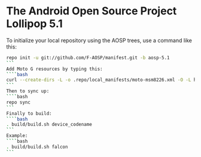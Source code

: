 The Android Open Source Project Lollipop 5.1
===========

To initialize your local repository using the AOSP trees, use a command like this:
````bash
repo init -u git://github.com/F-AOSP/manifest.git -b aosp-5.1
```
Add Moto G resources by typing this:
````bash
curl --create-dirs -L -o .repo/local_manifests/moto-msm8226.xml -O -L https://raw.githubusercontent.com/F-AOSP/manifest/aosp-5.1/moto-msm8226.xml
```
Then to sync up:
````bash
repo sync
```
Finally to build:
````bash
. build/build.sh device_codename
```
Example:
````bash
. build/build.sh falcon
```
